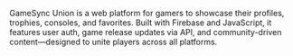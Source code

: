 GameSync Union is a web platform for gamers to showcase their profiles, trophies, consoles, and favorites. Built with Firebase and JavaScript, it features user auth, game release updates via API, and community-driven content—designed to unite players across all platforms.
